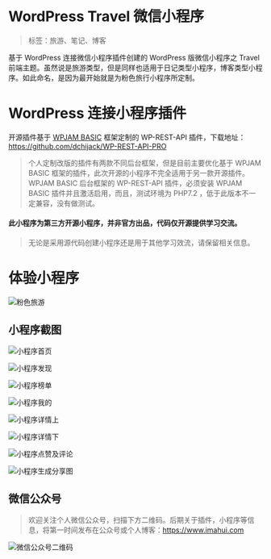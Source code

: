 # WordPress Travel 微信小程序

> 标签：旅游、笔记、博客

基于 WordPress 连接微信小程序插件创建的 WordPress 版微信小程序之 Travel 前端主题。虽然说是旅游类型，但是同样也适用于日记类型小程序，博客类型小程序。如此命名，是因为最开始就是为粉色旅行小程序所定制。

# WordPress 连接小程序插件

开源插件基于 [WPJAM BASIC](https://downloads.wordpress.org/plugin/wpjam-basic.zip) 框架定制的 WP-REST-API 插件，下载地址：https://github.com/dchijack/WP-REST-API-PRO

> 个人定制改版的插件有两款不同后台框架，但是目前主要优化基于 WPJAM BASIC 框架的插件，此次开源的小程序不完全适用于另一款开源插件。 WPJAM BASIC 后台框架的 WP-REST-API 插件，必须安装 WPJAM BASIC 插件并且激活启用，而且，测试环境为 PHP7.2 ，低于此版本不一定兼容，没有做测试。

#### 此小程序为第三方开源小程序，并非官方出品，代码仅开源提供学习交流。

> 无论是采用源代码创建小程序还是用于其他学习效流，请保留相关信息。

# 体验小程序

![粉色旅游](https://github.com/dchijack/WordPress-MinAPP-For-Travel/raw/master/pinktravel.jpg)

## 小程序截图

![小程序首页](https://github.com/dchijack/WordPress-MinAPP-For-Travel/raw/master/20180914175224.png)

![小程序发现](https://github.com/dchijack/WordPress-MinAPP-For-Travel/raw/master/20180914175232.png)

![小程序榜单](https://github.com/dchijack/WordPress-MinAPP-For-Travel/raw/master/20180914175239.png)

![小程序我的](https://github.com/dchijack/WordPress-MinAPP-For-Travel/raw/master/20180914175244.png)

![小程序详情上](https://github.com/dchijack/WordPress-MinAPP-For-Travel/raw/master/20180914175250.png)

![小程序详情下](https://github.com/dchijack/WordPress-MinAPP-For-Travel/raw/master/20180914175257.png)

![小程序点赞及评论](https://github.com/dchijack/WordPress-MinAPP-For-Travel/raw/master/20180914175302.png)

![小程序生成分享图](https://github.com/dchijack/WordPress-MinAPP-For-Travel/raw/master/20180914175431.png)

## 微信公众号

> 欢迎关注个人微信公众号，扫描下方二维码。后期关于插件，小程序等信息，将第一时间发布在公众号或个人博客：https://www.imahui.com

![微信公众号二维码](https://github.com/dchijack/WP-REST-API/blob/master/qrcode.jpg)
